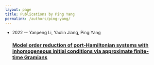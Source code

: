```yaml
---
layout: page
title: Publications by Ping Yang
permalink: /authors/ping-yang/
---
```


<ul class="post-list">
<li><span class='post-meta'>2022 -- Yanpeng Li, Yaolin Jiang, Ping Yang</span><h3><a class='post-link' href='../../model-order-reduction-of-port-hamiltonian-systems-with-inhomogeneous-initial-conditions-via-approximate-finite-time-gramians'>Model order reduction of port-Hamiltonian systems with inhomogeneous initial conditions via approximate finite-time Gramians</a></h3></li>

</ul>
